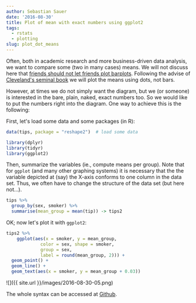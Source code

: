 ```yaml
---
author: Sebastian Sauer
date: '2016-08-30'
title: Plot of mean with exact numbers using ggplot2
tags:
  - rstats
  - plotting
slug: plot_dot_means
---
```





Often, both in academic research and more business-driven data analysis, we want to compare some (two in many cases) means. We will not discuss here that [friends should not let friends plot barplots](https://www.kickstarter.com/projects/1474588473/barbarplots). Following the advise of [Cleveland's seminal book](https://www.amazon.com/Visualizing-Data-William-S-Cleveland/dp/0963488406) we will plot the means using dots, not bars.

However, at times we do not simply want the diagram, but we (or someone) is interested in the bare, plain, naked, exact numbers too. So we would like to put the numbers right into the diagram. One way to achieve this is the following:


First, let's load some data and some packages (in R):

```r
data(tips, package = "reshape2")  # load some data

library(dplyr)
library(tidyr)
library(ggplot2)
```



Then, summarize the variables (ie., compute means per group). Note that for `ggplot` (and many other graphing systems) it is necessary that the the variable depicted at (say) the X-axis conforms to one column in the data set. Thus, we often have to change the structure of the data set (but here not...).


```r
tips %>% 
  group_by(sex, smoker) %>% 
  summarise(mean_group = mean(tip)) -> tips2
```


OK; now let's plot it with `ggplot2`:


```r
tips2 %>% 
    ggplot(aes(x = smoker, y = mean_group, 
             color = sex, shape = smoker,
             group = sex,
             label = round(mean_group, 2))) + 
  geom_point() +
  geom_line() +
  geom_text(aes(x = smoker, y = mean_group + 0.03))
```

![]({{ site.url }}/images/2016-08-30-05.png)

The whole syntax can be accessed at [Github](https://gist.github.com/sebastiansauer/f555d57dfc91c1de0be04ac256928b58).





